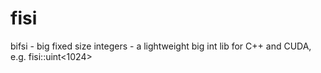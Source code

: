 # fisi

bifsi - big fixed size integers - a lightweight big int lib for C++ and CUDA, e.g. fisi::uint&lt;1024>
